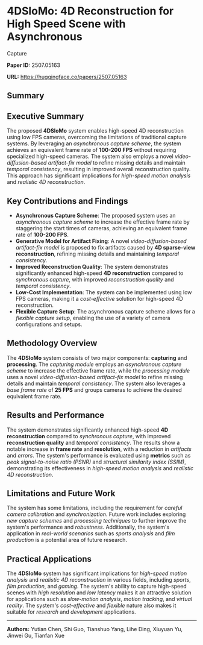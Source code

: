 # 4DSloMo: 4D Reconstruction for High Speed Scene with Asynchronous
  Capture

**Paper ID:** 2507.05163

**URL:** https://huggingface.co/papers/2507.05163

## Summary

## Executive Summary
The proposed **4DSloMo** system enables high-speed 4D reconstruction using low FPS cameras, overcoming the limitations of traditional capture systems. By leveraging an *asynchronous capture scheme*, the system achieves an equivalent frame rate of **100-200 FPS** without requiring specialized high-speed cameras. The system also employs a novel *video-diffusion-based artifact-fix model* to refine missing details and maintain *temporal consistency*, resulting in improved overall reconstruction quality. This approach has significant implications for *high-speed motion analysis* and *realistic 4D reconstruction*.

## Key Contributions and Findings
* **Asynchronous Capture Scheme**: The proposed system uses an *asynchronous capture scheme* to increase the effective frame rate by staggering the start times of cameras, achieving an equivalent frame rate of **100-200 FPS**.
* **Generative Model for Artifact Fixing**: A novel *video-diffusion-based artifact-fix model* is proposed to fix artifacts caused by **4D sparse-view reconstruction**, refining missing details and maintaining *temporal consistency*.
* **Improved Reconstruction Quality**: The system demonstrates significantly enhanced high-speed **4D reconstruction** compared to *synchronous capture*, with improved *reconstruction quality* and *temporal consistency*.
* **Low-Cost Implementation**: The system can be implemented using low FPS cameras, making it a *cost-effective* solution for high-speed 4D reconstruction.
* **Flexible Capture Setup**: The asynchronous capture scheme allows for a *flexible capture setup*, enabling the use of a variety of camera configurations and setups.

## Methodology Overview
The **4DSloMo** system consists of two major components: **capturing** and **processing**. The *capturing module* employs an *asynchronous capture scheme* to increase the effective frame rate, while the *processing module* uses a novel *video-diffusion-based artifact-fix model* to refine missing details and maintain *temporal consistency*. The system also leverages a *base frame rate* of **25 FPS** and groups cameras to achieve the desired equivalent frame rate.

## Results and Performance
The system demonstrates significantly enhanced high-speed **4D reconstruction** compared to *synchronous capture*, with improved **reconstruction quality** and *temporal consistency*. The results show a notable increase in **frame rate** and **resolution**, with a reduction in *artifacts* and *errors*. The system's performance is evaluated using **metrics** such as *peak signal-to-noise ratio (PSNR)* and *structural similarity index (SSIM)*, demonstrating its effectiveness in *high-speed motion analysis* and *realistic 4D reconstruction*.

## Limitations and Future Work
The system has some limitations, including the requirement for *careful camera calibration* and *synchronization*. Future work includes exploring *new capture schemes* and *processing techniques* to further improve the system's performance and *robustness*. Additionally, the system's application in *real-world scenarios* such as *sports analysis* and *film production* is a potential area of future research.

## Practical Applications
The **4DSloMo** system has significant implications for *high-speed motion analysis* and *realistic 4D reconstruction* in various fields, including *sports*, *film production*, and *gaming*. The system's ability to capture high-speed scenes with *high resolution* and *low latency* makes it an attractive solution for applications such as *slow-motion analysis*, *motion tracking*, and *virtual reality*. The system's *cost-effective* and *flexible* nature also makes it suitable for *research* and *development* applications.

---

**Authors:** Yutian Chen, Shi Guo, Tianshuo Yang, Lihe Ding, Xiuyuan Yu, Jinwei Gu, Tianfan Xue
